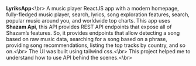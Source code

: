 __LyriksApp__<\br>
A music player ReactJS app with a modern homepage, fully-fledged music player, search, lyrics, song exploration features, search, popular music around you, and worldwide top charts.
This app uses __Shazam Api__, this API provides REST API endpoints that expose all of Shazam’s features. So, it provides endpoints that allow detecting a song based on raw music data, searching for a song based on a phrase, providing song recommendations, listing the top tracks by country, and so on.<\br>
The UI was built using tailwind css.<\br>
This project helped me to understand how to use API behind the scenes.<\br>
